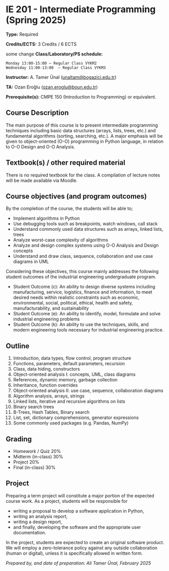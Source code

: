# IE 201 - Intermediate Programming	(Spring 2025)

**Type:** Required

**Credits/ECTS:** 3 Credits / 6 ECTS

some change
**Class/Laboratory/PS schedule:** 

	Monday 13:00-15:00 – Regular Class VYKM2
	Wednesday 11:00-13:00  – Regular Class VYKM3

**Instructor:** A. Tamer Ünal (unaltam@bogazici.edu.tr)

**TA:** Ozan Eroğlu (ozan.eroglu@boun.edu.tr)

**Prerequisite(s):** 	CMPE 150 (Introduction to Programming) or equivalent. 

## Course Description

The main purpose of this course is to present intermediate programming techniques including basic data structures (arrays, lists, trees, etc.) and fundamental algorithms (sorting, searching, etc.). A major emphasis will be given to object-oriented (O-O) programming in Python language, in relation to O-O Design and O-O Analysis.

## Textbook(s) / other required material

There is no required textbook for the class. A compilation of lecture notes will be made available via Moodle. 

## Course objectives (and program outcomes)

By the completion of the course, the students will be able to;
- Implement algorithms in Python
- Use debugging tools such as breakpoints, watch windows, call stack
- Understand commonly used data structures such as arrays, linked lists, trees
- Analyze worst-case complexity of algorithms
- Analyze and design complex systems using O-O Analysis and Design concepts
- Understand and draw class, sequence, collaboration and use case diagrams in UML

Considering these objectives, this course mainly addresses the following student outcomes of the industrial engineering undergraduate program.
- Student Outcome (c): An ability to design diverse systems including manufacturing, service, logistics, finance and information, to meet desired needs within realistic constraints such as economic, environmental, social, political, ethical, health and safety, manufacturability, and sustainability
- Student Outcome (e): An ability to identify, model, formulate and solve industrial engineering problems
- Student Outcome (k): An ability to use the techniques, skills, and modern engineering tools necessary for industrial engineering practice.

## Outline

1. Introduction, data types, flow control, program structure
2. Functions, parameters, default parameters, recursion
3. Class, data hiding, constructors
4. Object-oriented analysis I: concepts, UML, class diagrams
5. References, dynamic memory, garbage collection
6. Inheritance, function overrides
7. Object-oriented analysis II: use case, sequence, collaboration diagrams
8. Algorithm analysis, arrays, strings
9. Linked lists, iterative and recursive algorithms on lists
10. Binary search trees
11. B-Trees, Hash Tables, Binary search
12. List, set, dictionary comprehensions, generator expressions
13. Some commonly used packages (e.g. Pandas, NumPy)


## Grading 
- Homework / Quiz	20%
- Midterm (in-class)	30%
- Project		20%
- Final (in-class)	30%


## Project 

Preparing a term project will constitute a major portion of the expected course work. As a project, students will be responsible for 
- writing a proposal to develop a software application in Python,
- writing an analysis report,
- writing a design report,
- and finally, developing the software and the appropriate user documentation.

In the project, students are expected to create an original software product. We will employ a zero-tolerance policy against any outside collaboration (human or digital), unless it is specifically allowed in written form.

*Prepared by, and date of preparation: Ali Tamer Ünal, February 2025*
